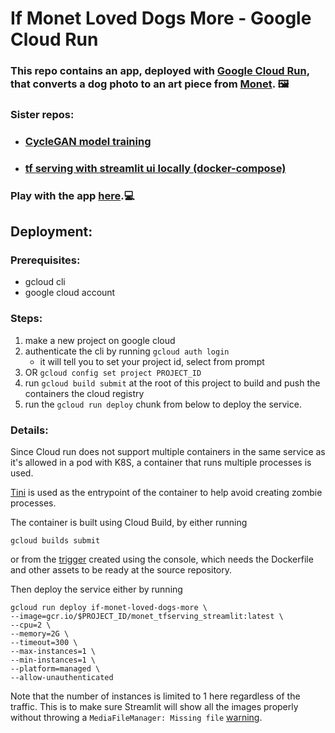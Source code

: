 # If Monet Loved Dogs More - Google Cloud Run

### This repo contains an app, deployed with [Google Cloud Run](https://cloud.google.com/run/?utm_source=google&utm_medium=cpc&utm_campaign=japac-AU-all-en-dr-bkws-all-pkws-trial-e-dr-1009882&utm_content=text-ad-none-none-DEV_c-CRE_495211807328-ADGP_Hybrid%20%7C%20BKWS%20-%20EXA%20%7C%20Txt%20~%20Compute%20~%20Cloud%20Run_cloud%20run-general%20-%20Products-KWID_43700060418818126-kwd-678836618089&userloc_1009312-network_g&utm_term=KW_google%20cloud%20run&gclid=Cj0KCQjw2NyFBhDoARIsAMtHtZ6iIgQAz9spdOJ2udbn-5mgtR5Vul-A_rqwCOSI4eaZk9-0QMCHJQMaApIeEALw_wcB&gclsrc=aw.ds), that converts a dog photo to an art piece from [Monet](https://en.wikipedia.org/wiki/Claude_Monet). 🖼️
### Sister repos:
- ### [CycleGAN model training](https://github.com/yueying-teng/streamlit_tfserving_if_monet_loved_dogs_more)
- ### [tf serving with streamlit ui locally (docker-compose)](https://github.com/yueying-teng/streamlit_tfserving_if_monet_loved_dogs_more)

### Play with the app [here](https://if-monet-loved-dogs-more-xtyx6u2o6a-uc.a.run.app).💻


## Deployment:
### Prerequisites:
- gcloud cli
- google cloud account

### Steps:
1. make a new project on google cloud
2. authenticate the cli by running `gcloud auth login`
    - it will tell you to set your project id, select from prompt
3. OR `gcloud config set project PROJECT_ID`
4. run `gcloud build submit` at the root of this project to build and push the containers the cloud registry
5. run the `gcloud run deploy` chunk from below to deploy the service.


### Details:
Since Cloud run does not support multiple containers in the same service as it's allowed in a pod with K8S, a container that runs multiple processes is used. 

[Tini](https://github.com/krallin/tini) is used as the entrypoint of the container to help avoid creating zombie processes.

The container is built using Cloud Build, by either running 
```
gcloud builds submit
```
or from the [trigger](https://cloud.google.com/build/docs/automating-builds/create-manage-triggers) created using the console, which needs the Dockerfile and other assets to be ready at the source repository.

Then deploy the service either by running 
```
gcloud run deploy if-monet-loved-dogs-more \
--image=gcr.io/$PROJECT_ID/monet_tfserving_streamlit:latest \
--cpu=2 \
--memory=2G \
--timeout=300 \
--max-instances=1 \
--min-instances=1 \
--platform=managed \
--allow-unauthenticated
```
Note that the number of instances is limited to 1 here regardless of the traffic. This is to make sure Streamlit will show all the images properly without throwing a `MediaFileManager: Missing file` [warning](https://github.com/streamlit/streamlit/issues/1294#issuecomment-755042396).